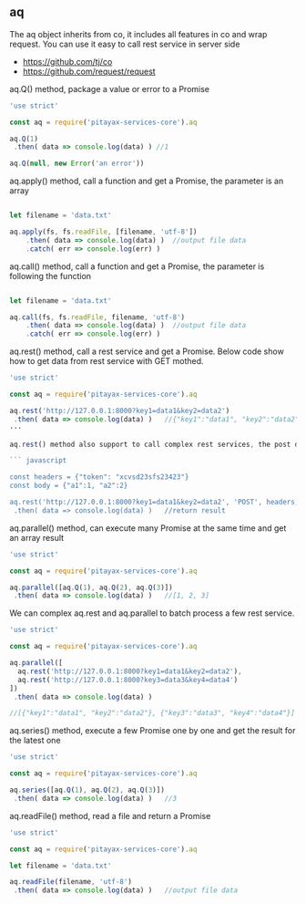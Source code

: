 ## aq
The aq object inherits from co, it includes all features in co and wrap request. You can use it easy to call rest service in server side
- https://github.com/tj/co
- https://github.com/request/request

aq.Q() method, package a value or error to a Promise
``` javascript
'use strict'

const aq = require('pitayax-services-core').aq

aq.Q(1)
 .then( data => console.log(data) ) //1

aq.Q(null, new Error('an error'))

```

aq.apply() method, call a function and get a Promise, the parameter is an array

``` javascript

let filename = 'data.txt'

aq.apply(fs, fs.readFile, [filename, 'utf-8'])
    .then( data => console.log(data) )  //output file data
    .catch( err => console.log(err) )
```

aq.call() method, call a function and get a Promise, the parameter is following the function

``` javascript

let filename = 'data.txt'

aq.call(fs, fs.readFile, filename, 'utf-8')
    .then( data => console.log(data) )  //output file data
    .catch( err => console.log(err) )
```


aq.rest() method, call a rest service and get a Promise. Below code show how to get data from rest service with GET mothed.

``` javascript
'use strict'

const aq = require('pitayax-services-core').aq

aq.rest('http://127.0.0.1:8000?key1=data1&key2=data2')
 .then( data => console.log(data) )   //{"key1":"data1", "key2":"data2"}
···

aq.rest() method also support to call complex rest services, the post data and result of rest service must use JSON format

``` javascript

const headers = {"token": "xcvsd23sfs23423"}
const body = {"a1":1, "a2":2}

aq.rest('http://127.0.0.1:8000?key1=data1&key2=data2', 'POST', headers, body)
 .then( data => console.log(data) )   //return result
```

aq.parallel() method, can execute many Promise at the same time and get an array result

``` javascript
'use strict'

const aq = require('pitayax-services-core').aq

aq.parallel([aq.Q(1), aq.Q(2), aq.Q(3)])
 .then( data => console.log(data) )   //[1, 2, 3]

```

We can complex aq.rest and aq.parallel to batch process a few rest service.

``` javascript
'use strict'

const aq = require('pitayax-services-core').aq

aq.parallel([
  aq.rest('http://127.0.0.1:8000?key1=data1&key2=data2'),
  aq.rest('http://127.0.0.1:8000?key3=data3&key4=data4')
])
 .then( data => console.log(data) )   

//[{"key1":"data1", "key2":"data2"}, {"key3":"data3", "key4":"data4"}]

```

aq.series() method, execute a few Promise one by one and get the result for the latest one
``` javascript
'use strict'

const aq = require('pitayax-services-core').aq

aq.series([aq.Q(1), aq.Q(2), aq.Q(3)])
 .then( data => console.log(data) )   //3

```

aq.readFile() method, read a file and return a Promise
``` javascript
'use strict'

const aq = require('pitayax-services-core').aq

let filename = 'data.txt'

aq.readFile(filename, 'utf-8')
 .then( data => console.log(data) )   //output file data

```
